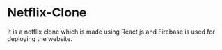 # Netflix-Clone
It is a netflix clone which is made using React js and Firebase is used for deploying the website.
